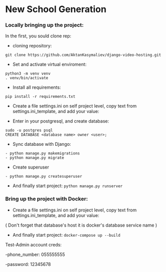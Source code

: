 # New School Generation
### Locally bringing up the project:
In the first, you sould clone rep:
* cloning repository:
```
git clone https://github.com/AktanKasymaliev/django-video-hosting.git
```
* Set and activate virtual enviroment:
```
python3 -m venv venv
. venv/bin/activate
```
* Install all requirements: 
```
pip install -r requirements.txt
```

* Create a file settings.ini on self project level, copy text from settings.ini_template, and add your value: 

* Enter in your postgresql, and create database:
```
sudo -u postgres psql
CREATE DATABASE <database name> owner <user>;
```

* Sync database with Django:
```
- python manage.py makemigrations
- python manage.py migrate
```

* Create superuser
```
- python manage.py createsuperuser
```

* And finally start project: `python manage.py runserver`

### Bring up the project with Docker:
* Create a file settings.ini on self project level, copy text from settings.ini_template, and add your value: 

( Don't forget that database's host it is docker's database service name )

* And finally start project: `docker-compose up --build`

Test-Admin account creds: 

-phone_number: 055555555

-password: 12345678
